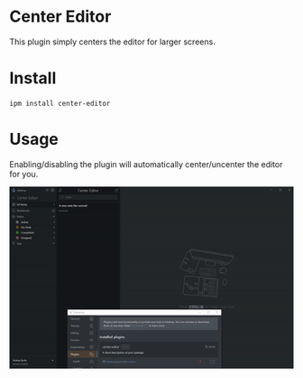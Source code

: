 # Center Editor
This plugin simply centers the editor for larger screens.

# Install
```
ipm install center-editor
```

# Usage
Enabling/disabling the plugin will automatically center/uncenter the editor for you.

![Demonstration GIF](/~Images/demonstration.gif)
